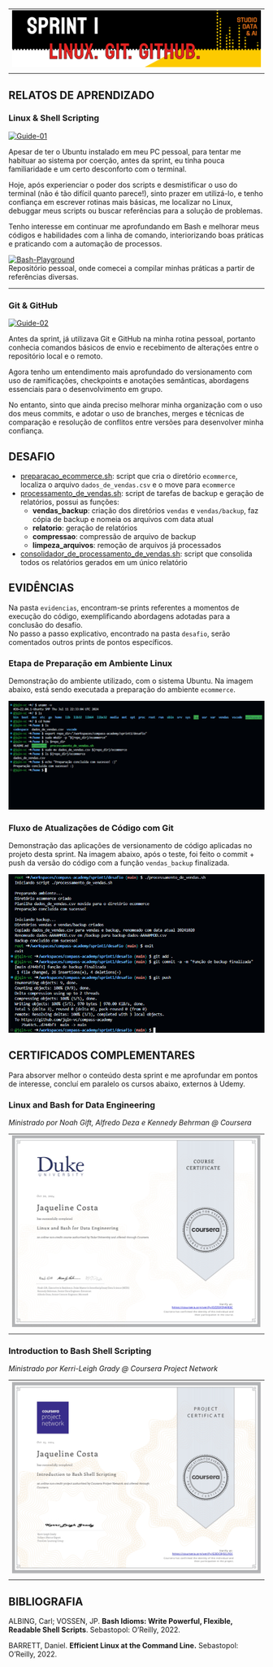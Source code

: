 #

||
|---|
|![Banner](/assets/banner-sprint1.png)|
||

## RELATOS DE APRENDIZADO

### Linux & Shell Scripting

[![Guide-01](https://img.shields.io/badge/Guia-Linux._Shell._Bash.-ED751A)](/guide/linux_shell_bash.md)

Apesar de ter o Ubuntu instalado em meu PC pessoal, para tentar me habituar ao sistema por coerção, antes da sprint, eu tinha pouca familiaridade e um certo desconforto com o terminal.

Hoje, após experienciar o poder dos scripts e desmistificar o uso do terminal (não é tão difícil quanto parece!), sinto prazer em utilizá-lo, e tenho confiança em escrever rotinas mais básicas, me localizar no Linux, debuggar meus scripts ou buscar referências para a solução de problemas.

Tenho interesse em continuar me aprofundando em Bash e melhorar meus códigos e habilidades com a linha de comando, interiorizando boas práticas e praticando com a automação de processos.  

[![Bash-Playground](https://img.shields.io/badge/Bash_Playground-E42322)](https://github.com/jqln-vc/bash-playground)  
Repositório pessoal, onde comecei a compilar minhas práticas a partir de referências diversas.

---

### Git & GitHub

[![Guide-02](https://img.shields.io/badge/Guia-Git-ED751A)](/guide/git.md)

Antes da sprint, já utilizava Git e GitHub na minha rotina pessoal, portanto conhecia comandos básicos de envio e recebimento de alterações entre o repositório local e o remoto.

Agora tenho um entendimento mais aprofundado do versionamento com uso de ramificações, checkpoints e anotações semânticas, abordagens essenciais para o desenvolvimento em grupo.

No entanto, sinto que ainda preciso melhorar minha organização com o uso dos meus commits, e adotar o uso de branches, merges e técnicas de comparação e resolução de conflitos entre versões para desenvolver minha confiança.

## DESAFIO

* [preparacao_ecommerce.sh](./desafio/preparacao_ecommerce.sh): script que cria o diretório `ecommerce`, localiza o arquivo `dados_de_vendas.csv` e o move para `ecommerce`
* [processamento_de_vendas.sh](./desafio/processamento_de_vendas.sh): script de tarefas de backup e geração de relatórios, possui as funções:
  * **vendas_backup**: criação dos diretórios `vendas` e `vendas/backup`, faz cópia de backup e nomeia os arquivos com data atual
  * **relatorio**: geração de relatórios
  * **compressao**: compressão de arquivo de backup
  * **limpeza_arquivos**: remoção de arquivos já processados
* [consolidador_de_processamento_de_vendas.sh](./desafio/consolidador_de_processamento_de_vendas.sh): script que consolida todos os relatórios gerados em um único relatório

## EVIDÊNCIAS

Na pasta `evidencias`, encontram-se prints referentes a momentos de execução do código, exemplificando abordagens adotadas para a conclusão do desafio.  
No passo a passo explicativo, encontrado na pasta `desafio`, serão comentados outros prints de pontos específicos.

### Etapa de Preparação em Ambiente Linux

Demonstração do ambiente utilizado, com o sistema Ubuntu. Na imagem abaixo, está sendo executada a preparação do ambiente `ecommerce`.

![Preparação](evidencias/1-preparacao.png)

### Fluxo de Atualizações de Código com Git

Demonstração das aplicações de versionamento de código aplicadas no projeto desta sprint. Na imagem abaixo, após o teste, foi feito o commit + push da versão do código com a função `vendas_backup` finalizada.

![Preparação](evidencias/2-commits.png)


## CERTIFICADOS COMPLEMENTARES

Para absorver melhor o conteúdo desta sprint e me aprofundar em pontos de interesse, concluí em paralelo os cursos abaixo, externos à Udemy.

### Linux and Bash for Data Engineering

*Ministrado por Noah Gift, Alfredo Deza e Kennedy Behrman @ Coursera*

| |
|---|
|![Certificado-Comp-Bash](certificados/certificado-coursera-linux-bash.jpg)|
||

### Introduction to Bash Shell Scripting

*Ministrado por Kerri-Leigh Grady @ Coursera Project Network*

| |
|---|
|![Certificado-Comp-Bash](certificados/certificado-coursera-bash.jpg)|
||

## BIBLIOGRAFIA

ALBING, Carl; VOSSEN, JP. **Bash Idioms: Write Powerful, Flexible, Readable Shell Scripts**. Sebastopol: O’Reilly, 2022.

BARRETT, Daniel. **Efficient Linux at the Command Line.** Sebastopol: O’Reilly, 2022.
